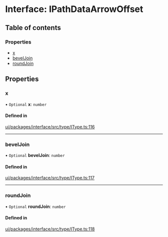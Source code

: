 # Interface: IPathDataArrowOffset

## Table of contents

### Properties

- [x](IPathDataArrowOffset.md#x)
- [bevelJoin](IPathDataArrowOffset.md#beveljoin)
- [roundJoin](IPathDataArrowOffset.md#roundjoin)

## Properties

### x

• `Optional` **x**: `number`

#### Defined in

[ui/packages/interface/src/type/IType.ts:116](https://github.com/leaferjs/leafer-ui/blob/63b7718/packages/interface/src/type/IType.ts#L116)

___

### bevelJoin

• `Optional` **bevelJoin**: `number`

#### Defined in

[ui/packages/interface/src/type/IType.ts:117](https://github.com/leaferjs/leafer-ui/blob/63b7718/packages/interface/src/type/IType.ts#L117)

___

### roundJoin

• `Optional` **roundJoin**: `number`

#### Defined in

[ui/packages/interface/src/type/IType.ts:118](https://github.com/leaferjs/leafer-ui/blob/63b7718/packages/interface/src/type/IType.ts#L118)
